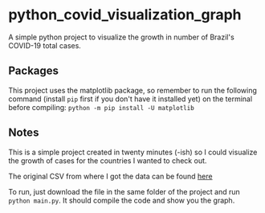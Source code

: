 # python_covid_visualization_graph
A simple python project to visualize the growth in number of Brazil's COVID-19 total cases.

## Packages

This project uses the matplotlib package, so remember to run the following command (install `pip` first if you don't have it installed yet) on the terminal before compiling:
`python -m pip install -U matplotlib`

## Notes
This is a simple project created in twenty minutes (-ish) so I could visualize the growth of cases for the countries I wanted to check out.

The original CSV from where I got the data can be found [here](https://ourworldindata.org/coronavirus-source-data)

To run, just download the file in the same folder of the project and run `python main.py`. It should compile the code and show you the graph.
